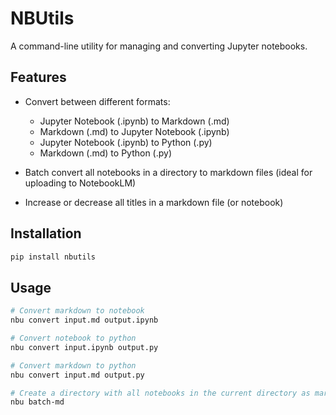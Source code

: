 # NBUtils

A command-line utility for managing and converting Jupyter notebooks.

## Features

- Convert between different formats:
  - Jupyter Notebook (.ipynb) to Markdown (.md)
  - Markdown (.md) to Jupyter Notebook (.ipynb)
  - Jupyter Notebook (.ipynb) to Python (.py)
  - Markdown (.md) to Python (.py)

- Batch convert all notebooks in a directory to markdown files
(ideal for uploading to NotebookLM)

- Increase or decrease all titles in a markdown file (or notebook)

## Installation

```bash
pip install nbutils
```

## Usage

```bash
# Convert markdown to notebook
nbu convert input.md output.ipynb

# Convert notebook to python
nbu convert input.ipynb output.py

# Convert markdown to python
nbu convert input.md output.py

# Create a directory with all notebooks in the current directory as markdown files
nbu batch-md

```

